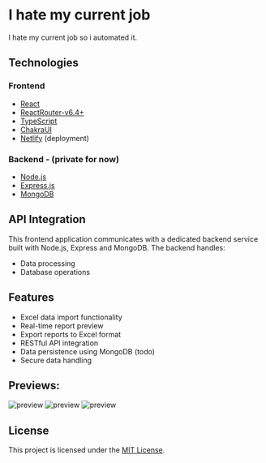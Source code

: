 # I hate my current job

I hate my current job so i automated it.

## Technologies

### Frontend

- [React](https://reactjs.org/)
- [ReactRouter-v6.4+](https://reactrouter.com/)
- [TypeScript](https://www.typescriptlang.org/)
- [ChakraUI](https://v2.chakra-ui.com/)
- [Netlify](https://netlify.com/) (deployment)

### Backend - (private for now)

- [Node.js](https://nodejs.org/en/docs/)
- [Express.js](https://expressjs.com/)
- [MongoDB](https://www.mongodb.com/docs/)

## API Integration

This frontend application communicates with a dedicated backend service built with Node.js, Express and MongoDB. The backend handles:

- Data processing
- Database operations

## Features

- Excel data import functionality
- Real-time report preview
- Export reports to Excel format
- RESTful API integration
- Data persistence using MongoDB (todo)
- Secure data handling


## Previews:

<img src="https://imgur.com/XP8jpiH.png" alt="preview">
<img src="https://imgur.com/V8JNYjH.png" alt="preview">
<img src="https://imgur.com/HXXDyFR.png" alt="preview">

## License

This project is licensed under the [MIT License](LICENSE).
